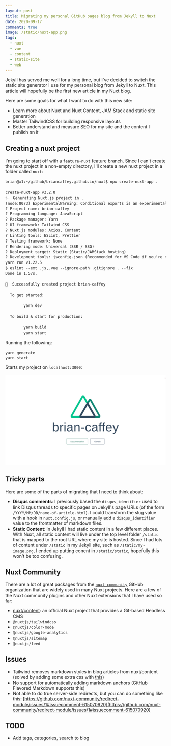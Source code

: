 ```yaml
---
layout: post
title: Migrating my personal GitHub pages blog from Jekyll to Nuxt
date: 2020-09-17
comments: true
image: /static/nuxt-app.png
tags:
  - nuxt
  - vue
  - content
  - static-site
  - web
---
```


Jekyll has served me well for a long time, but I've decided to switch the static site generator I use for my personal blog from Jekyll to Nuxt. This article will hopefully be the first new article in my Nuxt blog.

Here are some goals for what I want to do with this new site:

- Learn more about Nuxt and Nuxt Content, JAM Stack and static site generation
- Master TailwindCSS for building responsive layouts
- Better understand and measure SEO for my site and the content I publish on it

## Creating a nuxt project

I'm going to start off with a `feature-nuxt` feature branch. Since I can't create the nuxt project in a non-empty directory, I'll create a new nuxt project in a folder called `nuxt`:

```txt
brian@x1:~/github/briancaffey.github.io/nuxt$ npx create-nuxt-app .

create-nuxt-app v3.2.0
✨  Generating Nuxt.js project in .
(node:8073) ExperimentalWarning: Conditional exports is an experimental feature. This feature could change at any time
? Project name: brian-caffey
? Programming language: JavaScript
? Package manager: Yarn
? UI framework: Tailwind CSS
? Nuxt.js modules: Axios, Content
? Linting tools: ESLint, Prettier
? Testing framework: None
? Rendering mode: Universal (SSR / SSG)
? Deployment target: Static (Static/JAMStack hosting)
? Development tools: jsconfig.json (Recommended for VS Code if you're not using typescript)
yarn run v1.22.5
$ eslint --ext .js,.vue --ignore-path .gitignore . --fix
Done in 1.57s.

🎉  Successfully created project brian-caffey

  To get started:

        yarn dev

  To build & start for production:

        yarn build
        yarn start
```

Running the following:

```
yarn generate
yarn start
```

Starts my project on `localhost:3000`:

![Nuxt app](/static/nuxt-app.png)

## Tricky parts

Here are some of the parts of migrating that I need to think about:

- **Disqus comments**: I previously based the `disqus_identifier` used to link Disqus threads to specific pages on Jekyll's page URLs (of the form `/YYYY/MM/DD/name-of-article.html`). I could transform the slug value with a hook in `nuxt.config.js`, or manually add a `disqus_identifier` value to the frontmatter of markdown files.
- **Static Content**: In Jekyll I had static content in a few different places. With Nuxt, all static content will live under the top level folder `/static` that is mapped to the root URL where my site is hosted. Since I had lots of content under `/static` in my Jekyll site, such as `/static/my-image.png`, I ended up putting conent in `/static/static`, hopefully this won't be too confusing.

## Nuxt Community

There are a lot of great packages from the [`nuxt-community`](https://github.com/nuxt-community) GitHub organization that are widely used in many Nuxt projects. Here are a few of the Nuxt community plugins and other Nuxt extensions that I have used so far:

- [nuxt/content](https://content.nuxtjs.org/): an official Nuxt project that provides a Git-based Headless CMS
- `@nuxtjs/tailwindcss`
- `@nuxtjs/color-mode`
- `@nuxtjs/google-analytics`
- `@nuxtjs/sitemap`
- `@nuxtjs/feed`

## Issues

- Tailwind removes markdown styles in blog articles from nuxt/content (solved by adding some extra css with [this](https://github.com/iandinwoodie/github-markdown-tailwindcss/blob/master/markdown.css))
- No support for automatically adding markdown anchors (GitHub Flavored Markdown supports this)
- Not able to do true server-side redirects, but you can do something like this: [https://github.com/nuxt-community/redirect-module/issues/1#issuecomment-615070920](https://github.com/nuxt-community/redirect-module/issues/1#issuecomment-615070920)

## TODO

- Add tags, categories, search to blog
